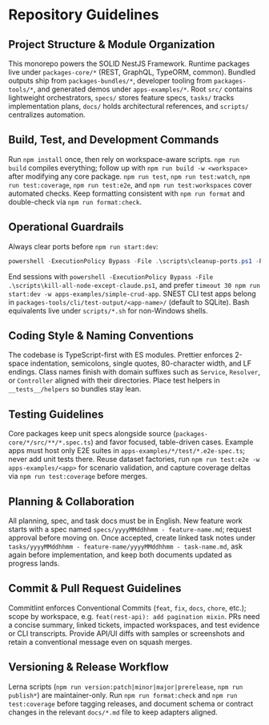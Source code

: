 # Repository Guidelines

## Project Structure & Module Organization

This monorepo powers the SOLID NestJS Framework. Runtime packages live under `packages-core/*` (REST, GraphQL, TypeORM, common). Bundled outputs ship from `packages-bundles/*`, developer tooling from `packages-tools/*`, and generated demos under `apps-examples/*`. Root `src/` contains lightweight orchestrators, `specs/` stores feature specs, `tasks/` tracks implementation plans, `docs/` holds architectural references, and `scripts/` centralizes automation.

## Build, Test, and Development Commands

Run `npm install` once, then rely on workspace-aware scripts. `npm run build` compiles everything; follow up with `npm run build -w <workspace>` after modifying any core package. `npm run test`, `npm run test:watch`, `npm run test:coverage`, `npm run test:e2e`, and `npm run test:workspaces` cover automated checks. Keep formatting consistent with `npm run format` and double-check via `npm run format:check`.

## Operational Guardrails

Always clear ports before `npm run start:dev`:

```powershell
powershell -ExecutionPolicy Bypass -File .\scripts\cleanup-ports.ps1 -Port 3000
```

End sessions with `powershell -ExecutionPolicy Bypass -File .\scripts\kill-all-node-except-claude.ps1`, and prefer `timeout 30 npm run start:dev -w apps-examples/simple-crud-app`. SNEST CLI test apps belong in `packages-tools/cli/test-output/<app-name>/` (default to SQLite). Bash equivalents live under `scripts/*.sh` for non-Windows shells.

## Coding Style & Naming Conventions

The codebase is TypeScript-first with ES modules. Prettier enforces 2-space indentation, semicolons, single quotes, 80-character width, and LF endings. Class names finish with domain suffixes such as `Service`, `Resolver`, or `Controller` aligned with their directories. Place test helpers in `__tests__/helpers` so bundles stay lean.

## Testing Guidelines

Core packages keep unit specs alongside source (`packages-core/*/src/**/*.spec.ts`) and favor focused, table-driven cases. Example apps must host only E2E suites in `apps-examples/*/test/*.e2e-spec.ts`; never add unit tests there. Reuse dataset factories, run `npm run test:e2e -w apps-examples/<app>` for scenario validation, and capture coverage deltas via `npm run test:coverage` before merges.

## Planning & Collaboration

All planning, spec, and task docs must be in English. New feature work starts with a spec named `specs/yyyyMMddhhmm - feature-name.md`; request approval before moving on. Once accepted, create linked task notes under `tasks/yyyyMMddhhmm - feature-name/yyyyMMddhhmm - task-name.md`, ask again before implementation, and keep both documents updated as progress lands.

## Commit & Pull Request Guidelines

Commitlint enforces Conventional Commits (`feat`, `fix`, `docs`, `chore`, etc.); scope by workspace, e.g. `feat(rest-api): add pagination mixin`. PRs need a concise summary, linked tickets, impacted workspaces, and test evidence or CLI transcripts. Provide API/UI diffs with samples or screenshots and retain a conventional message even on squash merges.

## Versioning & Release Workflow

Lerna scripts (`npm run version:patch|minor|major|prerelease`, `npm run publish*`) are maintainer-only. Run `npm run format:check` and `npm run test:coverage` before tagging releases, and document schema or contract changes in the relevant `docs/*.md` file to keep adapters aligned.
